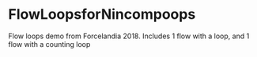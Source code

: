 # FlowLoopsforNincompoops
Flow loops demo from Forcelandia 2018. Includes 1 flow with a loop, and 1 flow with a counting loop 
